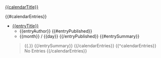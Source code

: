 [{{calendarTitle}}]({{calendarUrl}})

{{#calendarEntries}}
* [{{entryTitle}}]({{entryUrl}})
  - {{entryAuthor}}
  {{#entryPublished}}
  - {{month}} / {{day}}
  {{/entryPublished}}
  {{#entrySummary}}
  > {{.}}
  {{/entrySummary}}
{{/calendarEntries}}
{{^calendarEntries}}
No Entries
{{/calendarEntries}}
